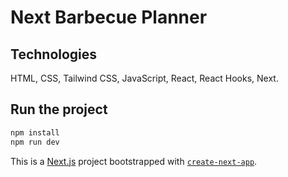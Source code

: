 # Next Barbecue Planner

## Technologies

HTML, CSS, Tailwind CSS, JavaScript, React, React Hooks, Next.

## Run the project

```bash
npm install
npm run dev
```

This is a [Next.js](https://nextjs.org/) project bootstrapped with [`create-next-app`](https://github.com/vercel/next.js/tree/canary/packages/create-next-app).
